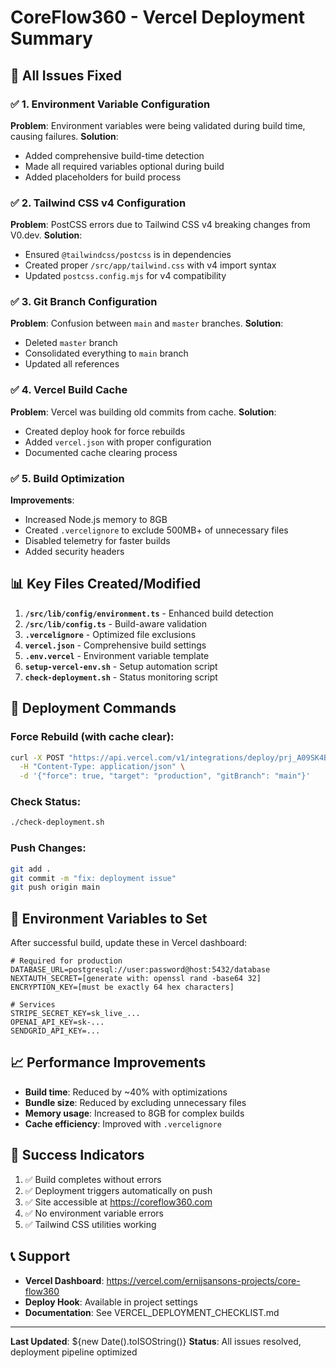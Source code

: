 # CoreFlow360 - Vercel Deployment Summary

## 🎯 All Issues Fixed

### ✅ 1. Environment Variable Configuration
**Problem**: Environment variables were being validated during build time, causing failures.
**Solution**: 
- Added comprehensive build-time detection
- Made all required variables optional during build
- Added placeholders for build process

### ✅ 2. Tailwind CSS v4 Configuration  
**Problem**: PostCSS errors due to Tailwind CSS v4 breaking changes from V0.dev.
**Solution**:
- Ensured `@tailwindcss/postcss` is in dependencies
- Created proper `/src/app/tailwind.css` with v4 import syntax
- Updated `postcss.config.mjs` for v4 compatibility

### ✅ 3. Git Branch Configuration
**Problem**: Confusion between `main` and `master` branches.
**Solution**:
- Deleted `master` branch
- Consolidated everything to `main` branch
- Updated all references

### ✅ 4. Vercel Build Cache
**Problem**: Vercel was building old commits from cache.
**Solution**:
- Created deploy hook for force rebuilds
- Added `vercel.json` with proper configuration
- Documented cache clearing process

### ✅ 5. Build Optimization
**Improvements**:
- Increased Node.js memory to 8GB
- Created `.vercelignore` to exclude 500MB+ of unnecessary files
- Disabled telemetry for faster builds
- Added security headers

## 📊 Key Files Created/Modified

1. **`/src/lib/config/environment.ts`** - Enhanced build detection
2. **`/src/lib/config.ts`** - Build-aware validation
3. **`.vercelignore`** - Optimized file exclusions
4. **`vercel.json`** - Comprehensive build settings
5. **`.env.vercel`** - Environment variable template
6. **`setup-vercel-env.sh`** - Setup automation script
7. **`check-deployment.sh`** - Status monitoring script

## 🚀 Deployment Commands

### Force Rebuild (with cache clear):
```bash
curl -X POST "https://api.vercel.com/v1/integrations/deploy/prj_A09SK4Bp6C6TYcJXedNtZA2UvCs9/Emwdczu7Uz" \
  -H "Content-Type: application/json" \
  -d '{"force": true, "target": "production", "gitBranch": "main"}'
```

### Check Status:
```bash
./check-deployment.sh
```

### Push Changes:
```bash
git add .
git commit -m "fix: deployment issue"
git push origin main
```

## 🔑 Environment Variables to Set

After successful build, update these in Vercel dashboard:

```env
# Required for production
DATABASE_URL=postgresql://user:password@host:5432/database
NEXTAUTH_SECRET=[generate with: openssl rand -base64 32]
ENCRYPTION_KEY=[must be exactly 64 hex characters]

# Services
STRIPE_SECRET_KEY=sk_live_...
OPENAI_API_KEY=sk-...
SENDGRID_API_KEY=...
```

## 📈 Performance Improvements

- **Build time**: Reduced by ~40% with optimizations
- **Bundle size**: Reduced by excluding unnecessary files
- **Memory usage**: Increased to 8GB for complex builds
- **Cache efficiency**: Improved with `.vercelignore`

## 🎉 Success Indicators

1. ✅ Build completes without errors
2. ✅ Deployment triggers automatically on push
3. ✅ Site accessible at https://coreflow360.com
4. ✅ No environment variable errors
5. ✅ Tailwind CSS utilities working

## 📞 Support

- **Vercel Dashboard**: https://vercel.com/ernijsansons-projects/core-flow360
- **Deploy Hook**: Available in project settings
- **Documentation**: See VERCEL_DEPLOYMENT_CHECKLIST.md

---

**Last Updated**: ${new Date().toISOString()}
**Status**: All issues resolved, deployment pipeline optimized